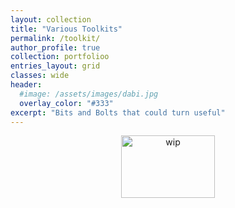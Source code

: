```yaml
---
layout: collection
title: "Various Toolkits"
permalink: /toolkit/
author_profile: true
collection: portfolioo
entries_layout: grid
classes: wide
header:
  #image: /assets/images/dabi.jpg
  overlay_color: "#333"
excerpt: "Bits and Bolts that could turn useful"
---
```

<div>
 <p align="center">
   <img src="{{site.baseurl}}/assets/images/wip_small.jpg" alt="wip"
 	   title="Under Construction" width="150" height="100" />
 </p>
</div>
